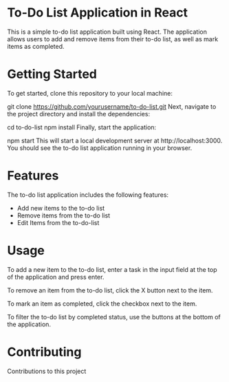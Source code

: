 # To-Do List Application in React
This is a simple to-do list application built using React. The application allows users to add and remove items from their to-do list, as well as mark items as completed.

# Getting Started
To get started, clone this repository to your local machine:

git clone https://github.com/yourusername/to-do-list.git
Next, navigate to the project directory and install the dependencies:

cd to-do-list
npm install
Finally, start the application:


npm start
This will start a local development server at http://localhost:3000. You should see the to-do list application running in your browser.

# Features
The to-do list application includes the following features:

- Add new items to the to-do list
- Remove items from the to-do list
- Edit Items from the to-do-list
# Usage
To add a new item to the to-do list, enter a task in the input field at the top of the application and press enter.

To remove an item from the to-do list, click the X button next to the item.

To mark an item as completed, click the checkbox next to the item.

To filter the to-do list by completed status, use the buttons at the bottom of the application.

# Contributing
Contributions to this project

